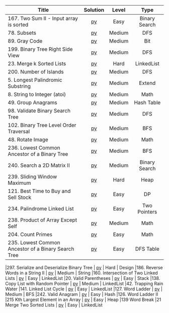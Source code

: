 
| Title  | Solution |Level | Type |
|-------------|:-----:| :-----: | :------: |
|167. Two Sum II - Input array is sorted | [py](https://github.com/cloi1994/session1/blob/master/Amazon/167.py) | Easy | Binary Search |
|78. Subsets | [py](https://github.com/cloi1994/session1/blob/master/Amazon/78.py) | Medium | DFS 
|89. Gray Code| [py](https://github.com/cloi1994/session1/blob/master/Amazon/89.py) | Medium | Bit 
|199. Binary Tree Right Side View| [py](https://github.com/cloi1994/session1/blob/master/Amazon/199.py) | Medium | DFS 
|23. Merge k Sorted Lists | [py](https://github.com/cloi1994/session1/blob/master/Amazon/23.py) | Hard | LinkedList 
|200. Number of Islands | [py](https://github.com/cloi1994/session1/blob/master/Amazon/200.py) | Medium | DFS 
|5. Longest Palindromic Substring | [py](https://github.com/cloi1994/session1/blob/master/Amazon/5.py) | Medium | Extend 
|8. String to Integer (atoi) | [py](https://github.com/cloi1994/session1/blob/master/Amazon/8.py) | Medium | Math 
|49. Group Anagrams | [py](https://github.com/cloi1994/session1/blob/master/Amazon/49.py) | Medium | Hash Table 
|98. Validate Binary Search Tree | [py](https://github.com/cloi1994/session1/blob/master/Amazon/98.py) | Medium | DFS 
|102. Binary Tree Level Order Traversal | [py](https://github.com/cloi1994/session1/blob/master/Amazon/102.py) | Medium | BFS 
|48. Rotate Image | [py](https://github.com/cloi1994/session1/blob/master/Amazon/48.py) | Medium | Math
|236. Lowest Common Ancestor of a Binary Tree | [py](https://github.com/cloi1994/session1/blob/master/Amazon/236.py) | Medium | BFS 
|240. Search a 2D Matrix II | [py](https://github.com/cloi1994/session1/blob/master/Amazon/240.py) | Medium | Binary Search 
|239. Sliding Window Maximum | [py](https://github.com/cloi1994/session1/blob/master/Amazon/239.py) | Hard | Heap 
|121. Best Time to Buy and Sell Stock| [py](https://github.com/cloi1994/session1/blob/master/Amazon/121.py) | Easy | DP 
|234. Palindrome Linked List | [py](https://github.com/cloi1994/session1/blob/master/Amazon/234.py) | Easy | Two Pointers
|238. Product of Array Except Self | [py](https://github.com/cloi1994/session1/blob/master/Amazon/238.py) | Medium | Math 
|204. Count Primes | [py](https://github.com/cloi1994/session1/blob/master/Amazon/204.py) | Easy | Math
|235. Lowest Common Ancestor of a Binary Search Tree | [py](https://github.com/cloi1994/session1/blob/master/Amazon/235.py) | Easy | DFS Table 

|297. Serialize and Deserialize Binary Tree | [py](https://github.com/cloi1994/session1/blob/master/Amazon/297.py) | Hard | Design
|186. Reverse Words in a String II  | [py](https://github.com/cloi1994/session1/blob/master/Amazon/186.py) | Medium | String
|160. Intersection of Two Linked Lists | [py](https://github.com/cloi1994/session1/blob/master/Amazon/160.py) | Easy | LinkedList
|20. Valid Parentheses | [py](https://github.com/cloi1994/session1/blob/master/Amazon/20.py) | Easy | Stack
|138. Copy List with Random Pointer | [py](https://github.com/cloi1994/session1/blob/master/Amazon/138.py) | Medium | LinkedList
|42. Trapping Rain Water 
|141. Linked List Cycle | [py](https://github.com/cloi1994/session1/blob/master/Amazon/141.py) | Easy | LinkedList
|127. Word Ladder | [py](https://github.com/cloi1994/session1/blob/master/Amazon/127.py) | Medium | BFS
|242. Valid Anagram | [py](https://github.com/cloi1994/session1/blob/master/Amazon/242.py) | Easy | Hash
|126. Word Ladder II 
|215 Kth Largest Element in an Array | [py](https://github.com/cloi1994/session1/blob/master/Amazon/215.py) | Easy | Heap
|139 Word Break 
|21 Merge Two Sorted Lists | [py](https://github.com/cloi1994/session1/blob/master/Amazon/21.py) | Easy | LinkedList
